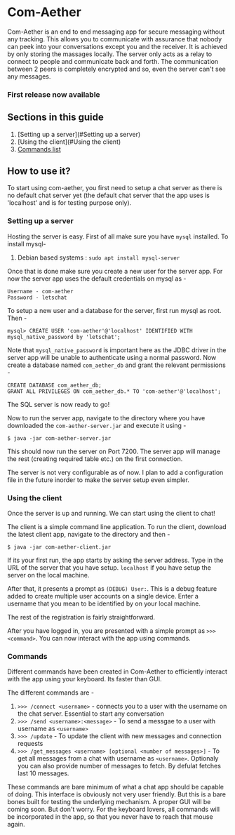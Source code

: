 # Com-Aether

Com-Aether is an end to end messaging app for secure messaging without any tracking. This allows you to communicate with assurance that nobody can peek into your conversations except you and the receiver. It is achieved by only storing the massages locally. The server only acts as a relay to connect to people and communicate back and forth. The communication between 2 peers is completely encrypted and so, even the server can't see any messages.

### First release now available

## Sections in this guide
1. [Setting up a server](#Setting up a server)
2. [Using the client](#Using the client)
3. [Commands list](#Commands)

## How to use it?
To start using com-aether, you first need to setup a chat server as there is no default chat server yet (the default chat server that the app uses is 'localhost' and is for testing purpose only).

### Setting up a server
Hosting the server is easy. First of all make sure you have `mysql` installed. To install mysql-
1. Debian based systems : ```sudo apt install mysql-server```

Once that is done make sure you create a new user for the server app. For now the server app uses the default credentials on mysql as - 
```
Username - com-aether
Password - letschat
```
To setup a new user and a database for the server, first run mysql as root. Then -
```
mysql> CREATE USER 'com-aether'@'localhost' IDENTIFIED WITH mysql_native_password by 'letschat';
```
Note that `mysql_native_password` is important here as the JDBC driver in the server app will be unable to authenticate using a normal password.
Now create a database named `com_aether_db` and grant the relevant permissions -
```
CREATE DATABASE com_aether_db;
GRANT ALL PRIVILEGES ON com_aether_db.* TO 'com-aether'@'localhost';
```

The SQL server is now ready to go!

Now to run the server app, navigate to the directory where you have downloaded the `com-aether-server.jar` and execute it using -
```
$ java -jar com-aether-server.jar
```
This should now run the server on Port 7200. The server app will manage the rest (creating required table etc.) on the first connection.

The server is not very configurable as of now. I plan to add a configuration file in the future inorder to make the server setup even simpler.

### Using the client
Once the server is up and running. We can start using the client to chat!

The client is a simple command line application. To run the client, download the latest client app, navigate to the directory and then -
```
$ java -jar com-aether-client.jar
```
If its your first run, the app starts by asking the server address. Type in the URL of the server that you have setup. `localhost` if you have setup the server on the local machine. 

After that, it presents a prompt as `(DEBUG) User:`. This is a debug feature added to create multiple user accounts on a single device. Enter a username that you mean to be identified by on your local machine.

The rest of the registration is fairly straightforward.

After you have logged in, you are presented with a simple prompt as `>>> <command>`. You can now interact with the app using commands.

### Commands
Different commands have been created in Com-Aether to efficiently interact with the app using your keyboard. Its faster than GUI.

The different commands are -

1. `>>> /connect <username>` - connects you to a user with the username on the chat server. Essential to start any conversation
2. `>>> /send <username>:<message>` - To send a messgae to a user with username as `<username>`
3. `>>> /update` - To update the client with new messages and connection requests
4. `>>> /get_messages <username> [optional <number of messages>]` - To get all messages from a chat with username as `<username>`. Optionaly you can also provide number of messages to fetch. By defulat fetches last 10 messages.

These commands are bare minimum of what a chat app should be capable of doing. This interface is obviously not very user friendly. But this is a bare bones built for testing the underlying mechanism. A proper GUI will be coming soon. But don't worry. For the keyboard lovers, all commands will be incorporated in the app, so that you never have to reach that mouse again.